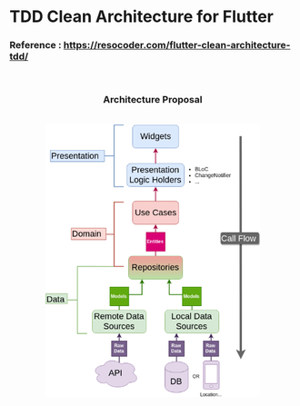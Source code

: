 # TDD Clean Architecture for Flutter

### Reference : https://resocoder.com/flutter-clean-architecture-tdd/
<br />
<h3 align="center">Architecture Proposal</h3>
<br />
<img src="./architecture-proposal.png" style="display: block; margin-left: auto; margin-right: auto; width: 75%;"/>
<br />
